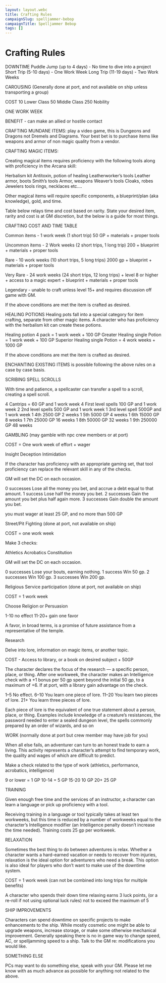 ```yaml
---
layout: layout.webc
title: Crafting Rules
campaignSlug: spelljammer-bebop
campaignTitle: Spelljammer Bebop
tags: []
---
```

# Crafting Rules

DOWNTIME
Puddle Jump (up to 4 days) - No time to dive into a project
Short Trip (5-10 days) - One Work Week
Long Trip (11-19 days) - Two Work Weeks


CAROUSING
(Generally done at port, and not available on ship unless transporting a group)

COST
10 Lower Class
50 Middle Class
250 Nobility

ONE WORK WEEK

BENEFIT - can make an allied or hostile contact

CRAFTING MUNDANE ITEMS: play a video game, this is Dungeons and Dragons not Dremels and Diagrams.  Your best bet is to purchase items like weapons and armor of non magic quality from a vendor.


CRAFTING MAGIC ITEMS:

Creating magical items requires proficiency with the following tools along with proficiency in the Arcana skill:

Herbalism kit   Antitoxin, potion of healing
Leatherworker’s tools   Leather armor, boots
Smith’s tools   Armor, weapons
Weaver’s tools  Cloaks, robes
Jewelers tools   rings, necklaces
etc....

Other magical items will require specific components, a blueprint/plan (aka knowledge), gold, and time.

Table below relays time and cost based on rarity.  State your desired item, rarity and cost is at GM discretion, but the below is a guide for most things.

CRAFTING COST AND TIME TABLE

Common items - 1 work week (1 short trip) 50 GP + materials + proper tools

Uncommon items - 2 Work weeks (2 short trips, 1 long trip) 200 + blueprint + materials + proper tools

Rare - 10 work weeks (10 short trips, 5 long trips) 2000 gp + blueprint + materials + proper tools

Very Rare - 24 work weeks (24 short trips, 12 long trips) + level 8 or higher + access to a magic expert + blueprint + materials + proper tools

Legendary - unable to craft unless level 15+ and requires discussion off game with GM.

If the above conditions are met the item is crafted as desired.

HEALING POTIONS
Healing pots fall into a special category for item crafting, separate from other magic items. A character who has proficiency with the herbalism kit can create these potions.

Healing potion 4 pack = 1 work week + 100 GP
Greater Healing single Potion = 1 work week + 100 GP
Superior Healing single Potion = 4 work weeks + 1000 GP

If the above conditions are met the item is crafted as desired.

ENCHANTING EXISTING ITEMS is possible following the above rules on a case by case basis.


SCRIBING SPELL SCROLLS

With time and patience, a spellcaster can transfer a spell to a scroll, creating a spell scroll.

4 Cantrips = 60 GP and 1 work week
4 First level spells 100 GP and 1 work week
2 2nd level spells 500 GP and 1 work week
1 3rd level spell 500GP and 1 work week
1 4th 2500 GP 2 weeks
1 5th 5000 GP 4 weeks
1 6th 15000 GP 8 weeks
1 7th 25000 GP 16 weeks
1 8th 50000 GP 32 weeks
1 9th 250000 GP 48 weeks

GAMBLING
(may gamble with npc crew members or at port)

COST = One work week of effort + wager

Insight
Deception
Intimidation

If the character has proficiency with an appropriate gaming set, that tool proficiency can replace the relevant skill in any of the checks.

GM will set the DC on each occasion.

0 successes Lose all the money you bet, and accrue a debt equal to that amount.
1 success   Lose half the money you bet.
2 successes Gain the amount you bet plus half again more.
3 successes Gain double the amount you bet.

you must wager at least 25 GP, and no more than 500 GP


Street/Pit Fighting
(done at port, not available on ship)

COST = one work week

Make 3 checks:

Athletics
Acrobatics
Constitution

GM will set the DC on each occasion.

0 successes Lose your bouts, earning nothing.
1 success   Win 50 gp.
2 successes Win 100 gp.
3 successes Win 200 gp.

Religious Service participation
(done at port, not available on ship)

COST = 1 work week

Choose Religion or Persuasion

1-10 no effect
11-20+ gain one favor

A favor, in broad terms, is a promise of future assistance from a representative of the temple.

Research

Delve into lore, information on magic items, or another topic.

COST - Access to library, or a book on desired subject + 50GP

The character declares the focus of the research — a specific person, place, or thing. After one workweek, the character makes an Intelligence check with a +1 bonus per 50 gp spent beyond the initial 50 gp, to a maximum of +6. If at port, with a library gain advantage on the check.

1–5 No effect.
6–10    You learn one piece of lore.
11–20   You learn two pieces of lore.
21+ You learn three pieces of lore.


Each piece of lore is the equivalent of one true statement about a person, place, or thing. Examples include knowledge of a creature’s resistances, the password needed to enter a sealed dungeon level, the spells commonly prepared by an order of wizards, and so on

WORK
(normally done at port but crew member may have job for you)

When all else fails, an adventurer can turn to an honest trade to earn a living. This activity represents a character’s attempt to find temporary work, the quality and wages of which are difficult to predict.

Make a check related to the type of work (athletics, performance, acrobatics, intelligence)

9 or lower = 1 GP
10-14 = 5 GP
15-20 10 GP
20+ 25 GP

TRAINING

Given enough free time and the services of an instructor, a character can learn a language or pick up proficiency with a tool.

Receiving training in a language or tool typically takes at least ten workweeks, but this time is reduced by a number of workweeks equal to the character’s Intelligence modifier (an Intelligence penalty doesn’t increase the time needed). Training costs 25 gp per workweek.

RELAXATION

Sometimes the best thing to do between adventures is relax. Whether a character wants a hard-earned vacation or needs to recover from injuries, relaxation is the ideal option for adventurers who need a break. This option is also ideal for players who don’t want to make use of the downtime system.

COST = 1 work week (can not be combined into long trips for multiple benefits)

A character who spends their down time relaxing earns 3 luck points, (or a re-roll if not using optional luck rules) not to exceed the maximum of 5

SHIP IMPROVEMENTS

Characters can spend downtime on specific projects to make enhancements to the ship. While mostly cosmetic one might be able to upgrade weapons, increase storage, or make some otherwise mechanical improvement.  Generally speaking there is no in game way to change speed, AC, or spelljamming speed to a ship.  Talk to the GM re: modifications you would like.

SOMETHING ELSE

PCs may want to do something else, speak with your GM.  Please let me know with as much advance as possible for anything not related to the above.

